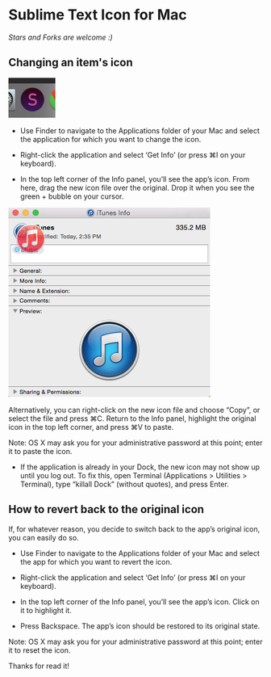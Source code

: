 # Sublime Text Icon for Mac

*Stars and Forks are welcome :)*

Changing an item's icon
-------
![png](images4readme/sublime-preview.png)

- Use Finder to navigate to the Applications folder of your Mac and select the application for which you want to change the icon.

- Right-click the application and select ‘Get Info’ (or press ⌘I on your keyboard).

- In the top left corner of the Info panel, you’ll see the app’s icon. From here, drag the new icon file over the original. Drop it when you see the green + bubble on your cursor.

![png](images4readme/how-to-change-icons-info.png)

Alternatively, you can right-click on the new icon file and choose “Copy”, or select the file and press ⌘C. Return to the Info panel, highlight the original icon in the top left corner, and press ⌘V to paste.

Note: OS X may ask you for your administrative password at this point; enter it to paste the icon.

- If the application is already in your Dock, the new icon may not show up until you log out. To fix this, open Terminal (Applications > Utilities > Terminal), type “killall Dock” (without quotes), and press Enter.

How to revert back to the original icon
-------

If, for whatever reason, you decide to switch back to the app’s original icon, you can easily do so.

- Use Finder to navigate to the Applications folder of your Mac and select the app for which you want to revert the icon.

- Right-click the application and select ‘Get Info’ (or press ⌘I on your keyboard).

- In the top left corner of the Info panel, you’ll see the app’s icon. Click on it to highlight it.

- Press Backspace. The app’s icon should be restored to its original state.

Note: OS X may ask you for your administrative password at this point; enter it to reset the icon.

Thanks for read it!